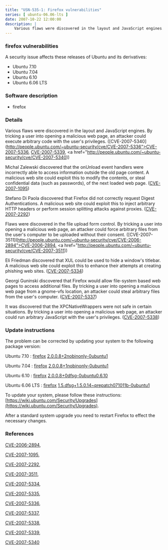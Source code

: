 ```yaml
---
title: "USN-535-1: Firefox vulnerabilities"
series: [ ubuntu-06.06-lts ]
date: 2007-10-22 12:00:00
description: |
    Various flaws were discovered in the layout and JavaScript engines. By tricking a user into opening a malicious web page, an attacker could execute arbitrary code with the user&#39;s privileges. ([CVE-2007-5340](http://people.ubuntu.com/~ubuntu-security/cve/CVE-2007-5336">CVE-2007-5336</a>, <a href="http://people.ubuntu.com/~ubuntu-security/cve/CVE-2007-5339">CVE-2007-5339</a>, <a href="http://people.ubuntu.com/~ubuntu-security/cve/CVE-2007-5340))
--- 
```

 
### firefox vulnerabilities

A security issue affects these releases of Ubuntu and its derivatives:

* Ubuntu 7.10
* Ubuntu 7.04
* Ubuntu 6.10
* Ubuntu 6.06 LTS

### Software description

* firefox 

### Details

Various flaws were discovered in the layout and JavaScript engines. By tricking a user into opening a malicious web page, an attacker could execute arbitrary code with the user&#39;s privileges. ([CVE-2007-5340](http://people.ubuntu.com/~ubuntu-security/cve/CVE-2007-5336">CVE-2007-5336</a>, <a href="http://people.ubuntu.com/~ubuntu-security/cve/CVE-2007-5339">CVE-2007-5339</a>, <a href="http://people.ubuntu.com/~ubuntu-security/cve/CVE-2007-5340))

Michal Zalewski discovered that the onUnload event handlers were incorrectly able to access information outside the old page content. A malicious web site could exploit this to modify the contents, or steal confidential data (such as passwords), of the next loaded web page. ([CVE-2007-1095](http://people.ubuntu.com/~ubuntu-security/cve/CVE-2007-1095))

Stefano Di Paola discovered that Firefox did not correctly request Digest Authentications. A malicious web site could exploit this to inject arbitrary HTTP headers or perform session splitting attacks against proxies. ([CVE-2007-2292](http://people.ubuntu.com/~ubuntu-security/cve/CVE-2007-2292))

Flaws were discovered in the file upload form control. By tricking a user into opening a malicious web page, an attacker could force arbitrary files from the user&#39;s computer to be uploaded without their consent. ([CVE-2007-3511](http://people.ubuntu.com/~ubuntu-security/cve/CVE-2006-2894">CVE-2006-2894</a>, <a href="http://people.ubuntu.com/~ubuntu-security/cve/CVE-2007-3511))

Eli Friedman discovered that XUL could be used to hide a window&#39;s titlebar. A malicious web site could exploit this to enhance their attempts at creating phishing web sites. ([CVE-2007-5334](http://people.ubuntu.com/~ubuntu-security/cve/CVE-2007-5334))

Georgi Guninski discovered that Firefox would allow file-system based web pages to access additional files. By tricking a user into opening a malicious web page from a gnome-vfs location, an attacker could steal arbitrary files from the user&#39;s computer. ([CVE-2007-5337](http://people.ubuntu.com/~ubuntu-security/cve/CVE-2007-5337))

It was discovered that the XPCNativeWrappers were not safe in certain situations. By tricking a user into opening a malicious web page, an attacker could run arbitrary JavaScript with the user&#39;s privileges. ([CVE-2007-5338](http://people.ubuntu.com/~ubuntu-security/cve/CVE-2007-5338)) 

### Update instructions

The problem can be corrected by updating your system to the following package version:

Ubuntu 7.10
 : [firefox](https://launchpad.net/ubuntu/+source/firefox) <span> [2.0.0.8+2nobinonly-0ubuntu1](https://launchpad.net/ubuntu/+source/firefox/2.0.0.8+2nobinonly-0ubuntu1) </span> 

Ubuntu 7.04
 : [firefox](https://launchpad.net/ubuntu/+source/firefox) <span> [2.0.0.8+1nobinonly-0ubuntu1](https://launchpad.net/ubuntu/+source/firefox/2.0.0.8+1nobinonly-0ubuntu1) </span> 

Ubuntu 6.10
 : [firefox](https://launchpad.net/ubuntu/+source/firefox) <span> [2.0.0.8+0dfsg-0ubuntu0.6.10](https://launchpad.net/ubuntu/+source/firefox/2.0.0.8+0dfsg-0ubuntu0.6.10) </span> 

Ubuntu 6.06 LTS
 : [firefox](https://launchpad.net/ubuntu/+source/firefox) <span> [1.5.dfsg+1.5.0.14~prepatch071011b-0ubuntu1](https://launchpad.net/ubuntu/+source/firefox/1.5.dfsg+1.5.0.14~prepatch071011b-0ubuntu1) </span> 

To update your system, please follow these instructions: [https://wiki.ubuntu.com/Security/Upgrades](https://wiki.ubuntu.com/Security/Upgrades).

After a standard system upgrade you need to restart Firefox to effect the necessary changes. 

### References

 [CVE-2006-2894](http://people.ubuntu.com/~ubuntu-security/cve/CVE-2006-2894), 

 [CVE-2007-1095](http://people.ubuntu.com/~ubuntu-security/cve/CVE-2007-1095), 

 [CVE-2007-2292](http://people.ubuntu.com/~ubuntu-security/cve/CVE-2007-2292), 

 [CVE-2007-3511](http://people.ubuntu.com/~ubuntu-security/cve/CVE-2007-3511), 

 [CVE-2007-5334](http://people.ubuntu.com/~ubuntu-security/cve/CVE-2007-5334), 

 [CVE-2007-5335](http://people.ubuntu.com/~ubuntu-security/cve/CVE-2007-5335), 

 [CVE-2007-5336](http://people.ubuntu.com/~ubuntu-security/cve/CVE-2007-5336), 

 [CVE-2007-5337](http://people.ubuntu.com/~ubuntu-security/cve/CVE-2007-5337), 

 [CVE-2007-5338](http://people.ubuntu.com/~ubuntu-security/cve/CVE-2007-5338), 

 [CVE-2007-5339](http://people.ubuntu.com/~ubuntu-security/cve/CVE-2007-5339), 

 [CVE-2007-5340](http://people.ubuntu.com/~ubuntu-security/cve/CVE-2007-5340)
 
